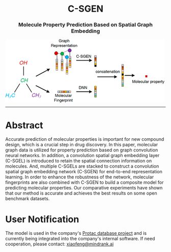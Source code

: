 <h1 align="center">
C-SGEN
</h1>

<h3 align="center">
Molecule Property Prediction Based on Spatial Graph Embedding
</h3> 

<img src="image.png" align="center">

---

# Abstract
Accurate prediction of molecular properties is important for new compound design, which is a crucial step in drug discovery. In this paper, molecular graph data is utilized for property prediction based on graph convolution neural networks. In addition, a convolution spatial graph embedding layer (C-SGEL) is introduced to retain the spatial connection information on molecules. And, multiple C-SGELs are stacked to construct a convolution spatial graph embedding network (C-SGEN) for end-to-end representation learning. In order to enhance the robustness of the network, molecular fingerprints are also combined with C-SGEN to build a composite model for predicting molecular properties. Our comparative experiments have shown that our method is accurate and achieves the best results on some open benchmark datasets. 

# User Notification
The model is used in the company's [Protac database project](https://molblock.cn/index.html#/target) and is currently being integrated into the company's internal software. 
If need cooperation, please contact:
xiaofeng@mindrank.ai





